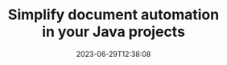 ---
############################# Static ##########################
layout: "landing"
date: 2023-06-29T12:38:08
draft: false

lang: en
product: "Total"
product_tag: "total"
platform: "Java"
platform_tag: "java"

############################# Drop-down ############################
supported_platforms:
  items:
    # supported_platforms loop
    - title: ".NET"
      tag: "net"
    # supported_platforms loop
    - title: "Java"
      tag: "java"
      
############################# Head ############################
head_title: "All-in-one document automation suite for Java applications"
head_description: "GroupDocs.Total for Java is a comprehensive document automation library tailored for Java developers, offering a wide array of functionalities to handle diverse document formats such as PDF, Word, Excel, Image, HTML, Diagram, and more."

############################# Header ############################
title: "Simplify document automation<br> in your Java projects"
description: "Enhance document automation capabilities: effortlessly convert, view, compare, edit, and sign over 200 file formats with ease."
words:
  for: "for"

actions:
  main: "Free Maven Download"
  main_link: "https://releases.groupdocs.com/java/repo/com/groupdocs/groupdocs-total/"
  alt: "Licensing"
  alt_link: "https://purchase.groupdocs.com/pricing/total/java"
  title: "Ready to get started?"
  description: "Try GroupDocs.Total features for free or request a license"

release:
  title: "Version {0}&nbsp;released"
  notes: "See what’s new"
  downloads: "Downloads"
  link: "https://releases.groupdocs.com/total/java/release-notes/latest/"

code:
  title: "Merge and view Word files in Java"
  more: "More examples"
  more_link: "https://github.com/groupdocs-total/GroupDocs.Total-for-Java"
  install: |
    <dependencies>
      <dependency>
        <groupId>com.groupdocs</groupId>
        <artifactId>groupdocs-total</artifactId>
        <version>{0}</version>
      </dependency>
    </dependencies>

    <repositories>
      <repository>
        <id>repository.groupdocs.com</id>
        <name>GroupDocs Repository</name>
        <url>https://repository.groupdocs.com/repo/</url>
      </repository>
    </repositories>
  content: |
    ```java {style=abap}
    // Load the source DOCX file 
    Merger merger = new Merger("sample1.docx");
    
    // Add another DOCX file to merge
    merger.join("sample2.docx");

    // Merge DOCX files and save result
    merger.save("merged.docx");
    
    // Load merged DOCX file into viewer
    try (Viewer viewer = new Viewer("merged.docx"))
    {
      // Set output HTML options, one file per page
      HtmlViewOptions viewOptions =   
      HtmlViewOptions.forEmbeddedResources("page{0}.html");
          
      // Render DOCX to HTML with embedded resources        
      viewer.view(viewOptions);
    }
    ```

############################# Overview ############################
overview:
  enable: true
  title: "GroupDocs.Total at a glance"
  description: "Automate file view, convert, edit, compare, search, watermarking and other workflows in Java applications"
  features:
    # feature loop
    - title: "Combine the power of multiple GroupDocs products to a single, comprehensive solution"
      content: | 
        You can use features of different GroupDocs products to create a customized approach that meets your specific needs.
        <br><br>
        For example, you can convert a Word file to PDF and then add a digital signature. Or populate a document template data from a database, or extract text from an image and then translate it into another language.
        <br><br>
        The possibilities are endless!
          
    # feature loop
    - title: "Master the diversity of file formats"
      content: "GroupDocs.Total for Java unlocks compatibility with over 200 file formats, empowering you to process documents of all popular types. From office formats like Word and Excel to images, code, and encrypted files, we've got you covered."

    # feature loop
    - title: "Cross-platform support"
      content: "Free yourself from platform limitations. GroupDocs.Total provides cross-platform compatibility, allowing you to deliver optimal performance and solution availability to users on any system where Java can be installed."

############################# Platforms ############################
platforms:
  enable: true
  title: "Platform independence"
  description: "GroupDocs.Total for Java supports the following operating systems, frameworks and package managers"
  items:
    # platform loop
    - title: "Amazon"
      image: "amazon"
    # platform loop
    - title: "Docker"
      image: "docker"
    # platform loop
    - title: "Azure"
      image: "azure"
    # platform loop
    - title: "Eclipse"
      image: "eclipse"
    # platform loop
    - title: "IntelliJ"
      image: "intellij"
    # platform loop
    - title: "Windows"
      image: "windows"
    # platform loop
    - title: "Linux"
      image: "linux"
    # platform loop
    - title: "Maven"
      image: "maven"


############################# File formats ############################
formats:
  enable: true
  title: "Supported file formats"
  description: |
    GroupDocs.Total for Java supports operations with the following [file formats](https://docs.groupdocs.com/total/java/supported-document-formats/).
  groups:
    # group loop
    - color: "green"
      content: |
        ### Microsoft Office, OpenDocument and text formats
        * **Word:** DOC, DOCX, DOCM, DOT, DOTX, DOTM, RTF, TXT
        * **Excel:** XLS, XLSX, XLSM, XLSB, XLTM, XLT, XLTM, XLTX
        * **PowerPoint:** PPT, PPTX, PPS, PPSX, PPSM, POT, POTM, POTX, PPTM        
        * **Project:** MPP, MPT, MPX
        * **Outlook:** MSG, EML, EMLX, PST, OST
        * **OneNote:** ONE
        * **OpenDocument:** ODT, OTT, ODS, ODP, OTP, OTS, ODG
        * **Fixed Page Layout:** PDF, TEX, XPS, OXPS
        * **e-Books:** EPUB, MOBI, DjVu
        * **Delimiter-Separated Values:** CSV, TSV
    # group loop
    - color: "blue"
      content: |
        ### Images, Graphics & Diagrams
        * **Raster images:** BMP, GIF, JPG, PNG, TIFF, WebP, DNG, DIB, Jpeg2000 family
        * **Windows Icon:** ICO
        * **Scalable Vector Graphics:** SVG, CDR, CMX, IGS, SVGZ        
        * **Adobe Photoshop:** PSD, PSB        
        * **Stereo Lithography (3D Printing):** STL        
        * **Medical Imaging:** DICOM
        * **Plotter Documents:** PLT, HPG
        * **Autodesk Design Web Formats:** DWF, DWG
        * **AutoCAD Drawing:** DWT, IFC, STL, CF2        
      # group loop
    - color: "red"
      content: |
        ### Other        
        * **Web:** HTML, MHT, MHTML, XML
        * **Metafile:** WMF, EMF, CGM, EMZ, WMZ
        * **Visio:** VSD, VDX, VSS, VSSX, VSX, VST, VSTX, VTX, VSDX, VDW, VSTM, VSSM, VSDM
        * **Project:** MPP, MPT, MPX
        * **PostScript:** PS, EPS
        * **Archives:** ZIP, TAR, BZ2, GZ, RAR, RAR5
        * **Other:** VCF, VCARD, NUMBERS, NSF, OBJ
        * **C/C++/C# Files:** C, CC, C# , CPP, CXX, CS, H, HH, M, MM
        * **Java/JavaScript Files:** JAVA, JS, JSON, PROPERTIES

############################# Features ############################
features:
  enable: true
  title: "GroupDocs.Total features"
  description: "Comprehensively manage, render, and convert PDFs and Office Documents"

  items:
    # feature loop
    - icon: "viewer"
      title: "Extensive File Viewing"
      content: "Comprehensive document viewing for over 180 formats, including HTML, images, and PDF."

    # feature loop
    - icon: "conversion"
      title: "Format Conversion"
      content: "Seamless conversion between various document formats without external tools."

    # feature loop
    - icon: "annotation"
      title: "Interactive Annotation"
      content: "Advanced annotation capabilities for text and image elements within documents."

    # feature loop
    - icon: "comparison"
      title: "Content Comparison"
      content: "Precise document comparison, highlighting differences in content and style."

    # feature loop
    - icon: "signature"
      title: "Signature Flexibility"
      content: "Versatile signature options, including text, image, and digital signatures."

    # feature loop
    - icon: "assembly"
      title: "Template-Based Document Creation"
      content: "Automated document generation from templates and external data sources."

    # feature loop
    - icon: "metadata"
      title: "Metadata Management"
      content: "Robust metadata access and manipulation for enhanced document control."

    # feature loop
    - icon: "search"
      title: "Advanced Search"
      content: "Powerful search functionality with support for fuzzy and synonym algorithms."

    # feature loop
    - icon: "watermark"
      title: "Watermark Control"
      content: "Effortless document watermark management, offering customization and extraction features."

############################# Code samples ############################
code_samples:
  enable: true
  title: "Code samples"
  description: "Some real-world scenarios of GroupDocs.Total for Java usage"
  items:
    # code sample loop
    - title: "Secure and organize contracts: Apply watermarks and manage metadata in DOCX file"
      content: |
        Efficiently protect and organize your Word documents with this comprehensive code example. The sample below empowers you to implement robust watermarking and metadata management within your contract workflow for enhanced security and information management. It demonstrates how to: <br><br>
        <b>Apply a Custom Watermark:</b> Add a prominent 'Contract Draft' watermark to the document for visual clarity and protection. [Customize the watermark](https://docs.groupdocs.com/watermark/java/adding-text-watermarks/) with font, color, opacity, and alignment options. <br><br>
        <b>Enhance Metadata:</b> Easily [modify document metadata](https://docs.groupdocs.com/metadata/java/working-with-metadata-in-word-processing-documents/) to include essential details like author, creation time, company, category, and keywords for improved organization and searchability.
       
        {{< landing/code title="Java">}}
        ```java {style=abap}  
        import com.groupdocs.metadata.Metadata;
        import com.groupdocs.watermark.Watermark;
        import com.groupdocs.watermark.Watermark.Common;
        import com.groupdocs.watermark.Options.HtmlViewOptions;
        
        // Load your document into watermarker
        Watermarker watermarker = new Watermarker("contract.docx");
        
        // Set the desired text and font for the watermark
        TextWatermark watermark = new TextWatermark("Contract Draft", new Font("Arial", 36));
          
        // Choose font color and text opacity, rotation and alignments
        watermark.setForegroundColor(Color.getRed());                                                            
        watermark.setHorizontalAlignment(HorizontalAlignment.Center);                                            
        watermark.setVerticalAlignment(VerticalAlignment.Center);                               

        // Apply the watermark
        watermarker.add(watermark);
        
        // Save the resulting document
        watermarker.save("watermarked-contract.docx");
        
        Metadata metadata = new Metadata("watermarked-contract.docx");        
        WordProcessingRootPackage root = metadata.getRootPackageGeneric();

        // Update document metadata properties
        root.getDocumentProperties().setAuthor("Name Surname");
        root.getDocumentProperties().setCreatedTime(new Date());
        root.getDocumentProperties().setCompany("Company Name");
        root.getDocumentProperties().setCategory("Work materials");
        root.getDocumentProperties().setKeywords("contract, watermarked");

        // Save document with updated metadata
        metadata.save("contract-final.docx");                
        ```
        {{< /landing/code >}}

    # code sample loop
    - title: "Streamlined Document Redaction"
      content: |
        <b>Scenario:</b> A large legal firm frequently processes diverse documents containing confidential client information that must be redacted before sharing with third-parties or for public disclosure. Manually redacting this sensitive information can be tedious, time-consuming, and prone to human error. To ensure efficiency, accuracy, and compliance with data protection regulations, the legal firm seeks an automated solution to streamline the document redaction process. 
        
        <br>

        <b>Solution:</b>
        GroupDocs.Total automates the process, triggering redaction upon receiving a document. Furthermore, [flexible options](https://docs.groupdocs.com/redaction/java/text-redactions/) empower customization by allowing you to set rules, choose redaction modes (e.g., blackout, replace with asterisks), and specify specific sections or pages for redaction. Finally, [user-friendly output](https://docs.groupdocs.com/viewer/java/rendering-to-pdf/) generates redacted documents in PDF format for easy sharing and review, while enhanced security and auditability ensure the entire process is documented for compliance and accountability. 
        <br><br>
        This comprehensive solution empowers legal professionals and other organizations to significantly reduce redaction time and costs, minimize human error, and consistently handle sensitive information with confidence.        
              
        {{< landing/code title="Java">}}
        ```java {style=abap}   
        import com.groupdocs.redaction.Redaction;
        import com.groupdocs.viewer.Viewer;
        import com.groupdocs.viewer.options.HtmlViewOptions;

        // Load document with private data into redactor 
        Redactor redactor = new Redactor("customer-info.docx");
        
        // Setup and customize redaction options 
        redactor.apply(new ExactPhraseRedaction("John Smith", new ReplacementOptions("[personal]")));
        
        // Apply redactions and save result 
        redactor.save();

        // Load redacted file for review 
        Viewer viewer = new Viewer("customer-info.docx");
        
        // Setup PDF as desired viewing format       
        PdfViewOptions viewOptions = new PdfViewOptions("redacted-info.pdf");

        // Save document into PDF      
        viewer.view(viewOptions);        
        ```
        {{< /landing/code >}}
############################# Reviews ############################
# reviews:
# enable: true
# title: "GroupDocs products reviews"
# description: "Don't just take our word for it. See what other developers say about our APIs"

# items:
#   # review loop
#   - title: "GroupDocs.Total"
#     content: "Excellent service and excellent products. They were extremely helpful and responsive during the GroupDocs.Viewer for .NET implementation process, can’t recommend them highly enough."
#     author: "Martin Lasarga"
#     company: "Product Manager at Axentria ECM by G.S.I."

#   # review loop
#   - title: "GroupDocs.Total"
#     content: "After implementing and using GroupDocs.Viewer for Java in the project it looks to be working very well. I have tested with a lot of documents and so far so good. Everything I’ve thrown at it renders nicely and looks just as good as it would in a PDF viewer or MS Word."
#     author: "Mats Oustad"
#     company: "Senior Consultant/Partner at Novanet AS"
---